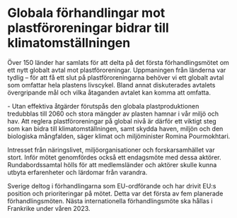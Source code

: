 # Globala förhandlingar mot plastföroreningar bidrar till klimatomställningen

Över 150 länder har samlats för att delta på det första förhandlingsmötet om ett nytt globalt avtal mot plastföroreningar. Uppmaningen från länderna var tydlig – för att få ett slut på plastföroreningarna behöver vi ett globalt avtal som omfattar hela plastens livscykel. Bland annat diskuterades avtalets övergripande mål och vilka åtaganden avtalet kan komma att omfatta.

\- Utan effektiva åtgärder förutspås den globala plastproduktionen tredubblas till 2060 och stora mängder av plasten hamnar i vår miljö och hav. Att reglera plastföroreningar på global nivå är därför ett viktigt steg som kan bidra till klimatomställningen, samt skydda haven, miljön och den biologiska mångfalden, säger klimat och miljöminister Romina Pourmokhtari.

Intresset från näringslivet, miljöorganisationer och forskarsamhället var stort. Inför mötet genomfördes också ett endagsmöte med dessa aktörer. Rundabordssamtal hölls för att medlemsländer och aktörer skulle kunna utbyta erfarenheter och lärdomar från varandra.

Sverige deltog i förhandlingarna som EU\-ordförande och har drivit EU:s position och prioriteringar på mötet. Detta var det första av fem planerade förhandlingsmöten. Nästa internationella förhandlingsmöte ska hållas i Frankrike under våren 2023\.
